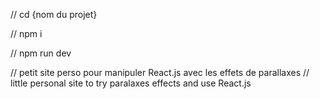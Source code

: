 // cd {nom du projet} 

// npm i 

// npm run dev


// petit site perso pour manipuler React.js avec les effets de parallaxes 
// little personal site to try paralaxes effects and use React.js 
